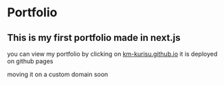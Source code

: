 # Portfolio

## This is my first portfolio made in next.js 

you can view my portfolio by clicking on [km-kurisu.github.io](http://km-kurisu.github.io)
it is deployed on github pages

moving it on a custom domain soon
